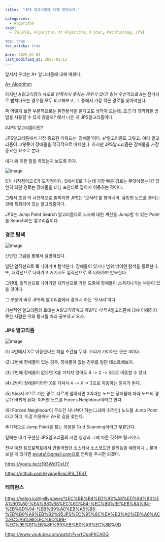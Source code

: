 ```yaml
---
title:  "JPS 알고리즘에 대해 알아보자." 

categories:
  - Algorithm
tags:
  - [알고리즘, Algorithm, A* Algorithm, A Star, Pathfinding, JPS]

toc: true
toc_sticky: true

date: 2025-01-03
last_modified_at: 2025-01-13
---
```


앞서서 우리는 A* 알고리즘에 대해 배웠다.

[A* Algorithm](https://hyangrim.github.io/algorithm/AStar/)

하지만 A*알고리즘의 속도로 만족하지 못하는 경우가 있다!
일단 우선적으로 A*는 잔가지로 뻗쳐나오는 경우를 모두 비교해보고, 그 중에서 가장 작은 경로를 찾아야한다.

즉 어떻게 보면 부분적으로는 완전탐색을 한다고도 생각이 드는데, 조금 더 최적화된 방법을 사용할 수 있지 않을까? 해서 나온 게 JPS알고리즘이다. 


#JPS 알고리즘이란?

JPS알고리즘에서 가장 중요한 키워드는 '장애물'이다. a*알고리즘도 그렇고, 여타 알고리즘이 그렇듯이 장애물을 적극적으로 배제한다.
하지만 JPS알고리즘은 장애물을 가장 중요한 요소로 본다. 

내가 왜 이런 말을 하였는지 보도록 하자. 

![image](https://github.com/user-attachments/assets/e166e699-c2a1-4b82-8b77-d67f4c83bb1b)

S가 시작점이고 E가 도착점이다. S에서 E로 가는데 가장 빠른 경로는 무엇이겠는가?
당연히 최단 경로는 장애물을 터닝 포인터로 잡아서 이동하는 것이다. 

그래서 조금 더 사전적으로 말하자면 JPS는 '모서리'를 찾아내어, 유망한 노드를 줄이는 것에 특화되어 있는 알고리즘이다.

JPS는 Jump Point Search 알고리즘으로 노드에 대한 계산을 Jump할 수 있는 Point를 Search하는 알고리즘이다. 


### 경로 탐색

![image](https://github.com/user-attachments/assets/9a15780a-3532-41fd-a15e-5f3eeeb4ead3)


간단한 그림을 통해서 설명하겠다.

일단 일직선으로 쭉 나아가며 탐색한다. 장애물이 있거나 범위 밖이면 탐색을 종료한다.
또, 대각선으로 나아가고 거기서도 일직선으로 쭉 나아가며 반복한다. 

그런데, 일직선으로 나아가던 대각선으로 가던 도중에 장애물이 스쳐지나가는 부분이 있을 것이다. 

그 부분이 바로 JPS의 알고리즘에서 중요시 하는 '모서리'이다.

기본적인 알고리즘의 토대는 A*알고리즘하고 똑같다. 아직 A*알고리즘에 대해 이해하지 못한 사람은 위의 링크를 따라 공부하고 오자. 


### JPS 알고리즘

![image](https://github.com/user-attachments/assets/0074a0be-f87b-4d17-baad-dbe529b6dc88)

(1) 4번에서 X로 이동한다는 처음 조건을 두자. 우리가 가야하는 곳은 3이다. 

(2) 2번에 장애물이 있는 경우, 장애물이 없는 경우를 일단 테스트해보자.

(3) 2번에 장애물이 없으면 X를 거치지 않아도 4 -> 2 -> 3으로 이동할 수 있다.

(4) 2번이 장애물이라면 X를 거쳐서 4 -> X -> 3으로 이동하는 절차가 된다.

(5) 따라서 3으로 가는 경로. 다르게 말하자면 3이라는 노드는 장애물에 따라 노드의 경로가 바뀌게 된다. 이러한 노드를 Forces Neighbour이라고 한다.

(6) Forced Neighbour이 무조건 지나쳐야 하는(그래야 최적인) 노드를 Jump Point라고 하고, 이걸 이용해서 A*로 길을 찾는다.


추가적으로 Jump Point를 찾는 과정을 Grid Scanning이라고 부른단다. 

밑에는 내가 구현한 JPS알고리즘의 시연 영상과 그에 따른 깃허브 링크이다. 

전부 예전 팀프로젝트에서 만들어뒀던 소스라서 소스코드만 올려놓을 예정이니... 물어보실 게 있다면 eyiuta1@gmail.com으로 연락을 주시면 되겠다.

https://youtu.be/z193WeTCxUY

https://github.com/HyangRim/JPS_TEST



### 레퍼런스

https://velog.io/@jellypower/%EC%BB%B4%ED%93%A8%ED%84%B0%EA%B0%80-%EA%B8%B8%EC%9D%84-%EC%B0%BE%EB%8A%94-%EB%8D%94-%EB%B9%A0%EB%A5%B8-%EB%B0%A9%EB%B2%95JPS%EC%95%8C%EA%B3%A0%EB%A6%AC%EC%A6%98%EC%9D%98-%EC%9E%91%EB%8F%99%EB%B0%A9%EC%8B%9D


https://www.youtube.com/watch?v=rfOgaPXCADQ
